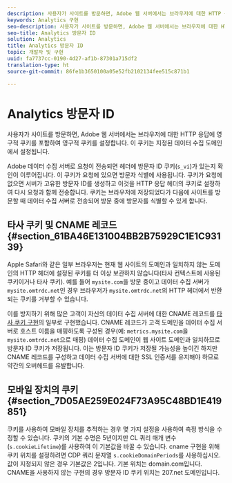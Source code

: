 ```yaml
---
description: 사용자가 사이트를 방문하면, Adobe 웹 서버에서는 브라우저에 대한 HTTP 응답에 영구적 쿠키를 포함하여 영구적 쿠키를 설정합니다. 이 쿠키는 지정된 데이터 수집 도메인에서 설정됩니다.
keywords: Analytics 구현
seo-description: 사용자가 사이트를 방문하면, Adobe 웹 서버에서는 브라우저에 대한 HTTP 응답에 영구적 쿠키를 포함하여 영구적 쿠키를 설정합니다. 이 쿠키는 지정된 데이터 수집 도메인에서 설정됩니다.
seo-title: Analytics 방문자 ID
solution: Analytics
title: Analytics 방문자 ID
topic: 개발자 및 구현
uuid: fa7737cc-0190-4d27-af1b-87301a715df2
translation-type: ht
source-git-commit: 86fe1b3650100a05e52fb2102134fee515c871b1

---
```



# Analytics 방문자 ID

사용자가 사이트를 방문하면, Adobe 웹 서버에서는 브라우저에 대한 HTTP 응답에 영구적 쿠키를 포함하여 영구적 쿠키를 설정합니다. 이 쿠키는 지정된 데이터 수집 도메인에서 설정됩니다.

Adobe 데이터 수집 서버로 요청이 전송되면 헤더에 방문자 ID 쿠키(`s_vi`)가 있는지 확인이 이루어집니다. 이 쿠키가 요청에 있으면 방문자 식별에 사용됩니다. 쿠키가 요청에 없으면 서버가 고유한 방문자 ID를 생성하고 이것을 HTTP 응답 헤더의 쿠키로 설정하여 다시 요청과 함께 전송합니다. 쿠키는 브라우저에 저장되었다가 다음에 사이트를 방문할 때 데이터 수집 서버로 전송되어 방문 중에 방문자를 식별할 수 있게 합니다.

## 타사 쿠키 및 CNAME 레코드 {#section_61BA46E131004BB2B75929C1E1C93139}

Apple Safari와 같은 일부 브라우저는 현재 웹 사이트의 도메인과 일치하지 않는 도메인의 HTTP 헤더에 설정된 쿠키를 더 이상 보관하지 않습니다(타사 컨텍스트에 사용된 쿠키이거나 타사 쿠키). 예를 들어 `mysite.com`을 방문 중이고 데이터 수집 서버가 `mysite.omtrdc.net`인 경우 브라우저가 `mysite.omtrdc.net`의 HTTP 헤더에서 반환되는 쿠키를 거부할 수 있습니다.

이를 방지하기 위해 많은 고객이 자신의 데이터 수집 서버에 대한 CNAME 레코드를 [타사 쿠키 구현](https://marketing.adobe.com/resources/help/ko_KR/whitepapers/first_party_cookies/)의 일부로 구현했습니다. CNAME 레코드가 고객 도메인을 데이터 수집 서버로 호스트 이름을 매핑하도록 구성된 경우(예: `metrics.mysite.com`을 `mysite.omtrdc.net`으로 매핑) 데이터 수집 도메인이 웹 사이트 도메인과 일치하므로 방문자 ID 쿠키가 저장됩니다. 이는 방문자 ID 쿠키가 저장될 가능성을 높이긴 하지만 CNAME 레코드를 구성하고 데이터 수집 서버에 대한 SSL 인증서를 유지해야 하므로 약간의 오버헤드를 유발합니다.

## 모바일 장치의 쿠키 {#section_7D05AE259E024F73A95C48BD1E419851}

쿠키를 사용하여 모바일 장치를 추적하는 경우 몇 가지 설정을 사용하여 측정 방식을 수정할 수 있습니다. 쿠키의 기본 수명은 5년이지만 CL 쿼리 매개 변수(`s.cookieLifetime`)를 사용하여 이 기본값을 바꿀 수 있습니다. cname 구현을 위해 쿠키 위치를 설정하려면 CDP 쿼리 문자열 `s.cookieDomainPeriods`를 사용하십시오. 값이 지정되지 않은 경우 기본값은 2입니다. 기본 위치는 domain.com입니다. CNAME을 사용하지 않는 구현의 경우 방문자 ID 쿠키 위치는 207.net 도메인입니다.
